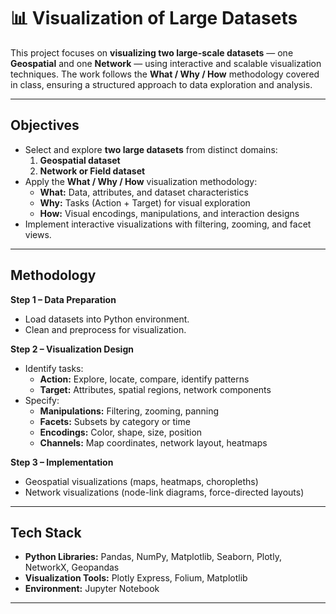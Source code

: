 # 📊 Visualization of Large Datasets

This project focuses on **visualizing two large-scale datasets** — one **Geospatial** and one **Network** — using interactive and scalable visualization techniques. The work follows the **What / Why / How** methodology covered in class, ensuring a structured approach to data exploration and analysis.

---

## Objectives
- Select and explore **two large datasets** from distinct domains:
  1. **Geospatial dataset**
  2. **Network or Field dataset**
- Apply the **What / Why / How** visualization methodology:
  - **What:** Data, attributes, and dataset characteristics
  - **Why:** Tasks (Action + Target) for visual exploration
  - **How:** Visual encodings, manipulations, and interaction designs
- Implement interactive visualizations with filtering, zooming, and facet views.

---

## Methodology
**Step 1 – Data Preparation**
- Load datasets into Python environment.
- Clean and preprocess for visualization.

**Step 2 – Visualization Design**
- Identify tasks:
  - **Action:** Explore, locate, compare, identify patterns
  - **Target:** Attributes, spatial regions, network components
- Specify:
  - **Manipulations:** Filtering, zooming, panning
  - **Facets:** Subsets by category or time
  - **Encodings:** Color, shape, size, position
  - **Channels:** Map coordinates, network layout, heatmaps

**Step 3 – Implementation**
- Geospatial visualizations (maps, heatmaps, choropleths)
- Network visualizations (node-link diagrams, force-directed layouts)

---

## Tech Stack
- **Python Libraries:** Pandas, NumPy, Matplotlib, Seaborn, Plotly, NetworkX, Geopandas
- **Visualization Tools:** Plotly Express, Folium, Matplotlib
- **Environment:** Jupyter Notebook

---
